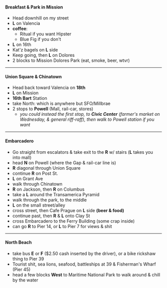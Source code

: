 #### Breakfast & Park in Mission

- Head downhill on my street
- **L** on Valencia
- **coffee**:
    - Ritual if you want Hipster
    - Blue Fig if you don't 
- **L** on 16th
- Kat'z bagels on **L** side
- Keep going, then **L** on Dolores
- 2 blocks to Mission Dolores Park (eat, smoke, beer, wtvr)

---

#### Union Square & Chinatown

- Head back toward Valencia on **18th**
- **L** on Mission
- **16th Bart** Station
- take North: which is anywhere but SFO/Millbrae
- 2 stops to **Powell** (Mall, rail-car, stores)
   - *you could instead the first stop, to **Civic Center** (farmer's market on Wednesday, & general riff-raff), then walk to Powell station if you want*

---

#### Embarcadero

- Go straight from escalators & take exit to the **R** w/ stairs (**L** takes you into mall)
- head **N** on Powell (where the Gap & rail-car line is)
- **R** diagonal through Union Square
- continue **R** on Post St.
- **L** on Grant Ave 
- walk through Chinatown
- **R** on Jackson, then **R** on Columbus
- take a **L** around the Transamerica Pyramid
- walk through the park, to the middle
- **L** on the small street/alley
- cross street, then Cafe Prague on **L** side **(beer & food)**
- continue past, then **R** & **L** onto Clay St
- cross Embarcadero to the Ferry Building (some crap inside)
- can go **R** to Pier 14, or **L** to Pier 7 for views & shit

---

#### North Beach

- take bus **E** or **F** ($2.50 cash inserted by the driver), or a bike rickshaw thing to Pier 39
- Tourist shit, sea lions, seafood, battleships at 39 & Fisherman's Wharf (Pier 45)
- head a few blocks **West** to Maritime National Park to walk around & chill by the water
